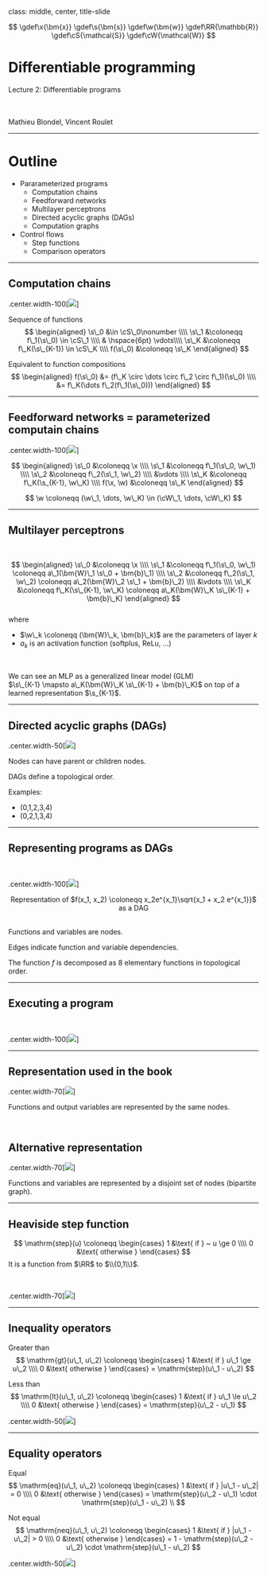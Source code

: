 class: middle, center, title-slide

$$
\gdef\x{\bm{x}}
\gdef\s{\bm{s}}
\gdef\w{\bm{w}}
\gdef\RR{\mathbb{R}}
\gdef\cS{\mathcal{S}}
\gdef\cW{\mathcal{W}}
$$

# Differentiable programming

Lecture 2: Differentiable programs

<br><br>
Mathieu Blondel, Vincent Roulet

---

# Outline

- Pararameterized programs
  * Computation chains
  * Feedforward networks
  * Multilayer perceptrons
  * Directed acyclic graphs (DAGs)
  * Computation graphs
- Control flows
  * Step functions
  * Comparison operators

---

## Computation chains

.center.width-100[![](./figures/differentiable_programs/chain.png)]

Sequence of functions
$$
\begin{aligned}
\s\_0 &\in \cS\_0\nonumber \\\\
\s\_1 &\coloneqq f\_1(\s\_0) \in \cS\_1 \\\\
     & \hspace{6pt} \vdots\\\\
\s\_K &\coloneqq f\_K(\s\_{K-1}) \in \cS\_K \\\\
f(\s\_0) &\coloneqq \s\_K
\end{aligned}
$$

Equivalent to function compositions
$$
\begin{aligned}
f(\s\_0)
&= (f\_K \circ \dots \circ f\_2 \circ f\_1)(\s\_0) \\\\
&= f\_K(\dots f\_2(f\_1(\s\_0)))
\end{aligned}
$$

---

## Feedforward networks = parameterized computain chains

.center.width-100[![](./figures/differentiable_programs/feedforward.png)]

$$
\begin{aligned}
\s\_0 &\coloneqq \x \\\\
\s\_1 &\coloneqq f\_1(\s\_0, \w\_1) \\\\
\s\_2 &\coloneqq f\_2(\s\_1, \w\_2) \\\\
&\vdots \\\\
\s\_K &\coloneqq f\_K(\s_{K-1}, \w\_K) \\\\
f(\x, \w) &\coloneqq \s\_K
\end{aligned}
$$

$$
\w \coloneqq (\w\_1, \dots, \w\_K) \in (\cW\_1, \dots, \cW\_K)
$$

---

## Multilayer perceptrons

<br>

$$
\begin{aligned}
\s\_0 &\coloneqq \x \\\\
\s\_1 &\coloneqq f\_1(\s\_0, \w\_1) \coloneqq a\_1(\bm{W}\_1 \s\_0 + \bm{b}\_1) \\\\
\s\_2 &\coloneqq f\_2(\s\_1, \w\_2) \coloneqq a\_2(\bm{W}\_2 \s\_1 + \bm{b}\_2) \\\\
&\vdots \\\\
\s\_K &\coloneqq f\_K(\s\_{K-1}, \w\_K) \coloneqq a\_K(\bm{W}\_K \s\_{K-1} + \bm{b}\_K)
\end{aligned}
$$
<br>
where 
* $\w\_k \coloneqq (\bm{W}\_k, \bm{b}\_k)$ are the parameters of layer $k$
* $a_k$ is an activation function (softplus, ReLu, ...)

<br>

We can see an MLP as a generalized linear model (GLM) <br>
$\s\_{K-1} \mapsto a\_K(\bm{W}\_K \s\_{K-1} + \bm{b}\_K)$
on top of a learned representation $\s_{K-1}$.

---

## Directed acyclic graphs (DAGs)

.center.width-50[![](./figures/differentiable_programs/graph.png)]

Nodes can have parent or children nodes.

DAGs define a topological order.

Examples: 
* (0,1,2,3,4)
* (0,2,1,3,4)

---

## Representing programs as DAGs

<br>

.center.width-100[![](./figures/differentiable_programs/graph_comput.png)]

<center>Representation of $f(x_1, x_2) \coloneqq x_2e^{x_1}\sqrt{x_1 + x_2 e^{x_1}}$ as a DAG</center>

<br>

Functions and variables are nodes.

Edges indicate function and variable dependencies.

The function $f$ is decomposed as $8$ elementary functions in topological order.

---

## Executing a program

<br>

.center.width-100[![](./figures/differentiable_programs/executing_program.png)]

---

## Representation used in the book

.center.width-70[![](./figures/differentiable_programs/graph1.png)]

Functions and output variables are represented by the same nodes.

<br>

## Alternative representation

.center.width-70[![](./figures/differentiable_programs/graph2.png)]

Functions and variables are represented by a disjoint set of nodes (bipartite graph).

---

## Heaviside step function

$$
\mathrm{step}(u)
\coloneqq \begin{cases}
    1 &\text{ if } ~ u \ge 0 \\\\
    0 &\text{ otherwise } 
\end{cases}
$$
It is a function from $\RR$ to $\\{0,1\\}$.

<br>

.center.width-70[![](./figures/differentiable_programs/step_function.png)]

---

## Inequality operators

Greater than
$$
\mathrm{gt}(u\_1, u\_2)
\coloneqq
\begin{cases}
1 &\text{ if } u\_1 \ge u\_2 \\\\
0 &\text{ otherwise }
\end{cases}
= \mathrm{step}(u\_1 - u\_2)
$$

Less than
$$
\mathrm{lt}(u\_1, u\_2)
\coloneqq
\begin{cases}
1 &\text{ if } u\_1 \le u\_2 \\\\
0 &\text{ otherwise }
\end{cases}
= \mathrm{step}(u\_2 - u\_1)
$$

.center.width-50[![](./figures/differentiable_programs/greater_than.png)]

---

## Equality operators

Equal
$$
\mathrm{eq}(u\_1, u\_2)
\coloneqq
\begin{cases}
1 &\text{ if } |u\_1 - u\_2| = 0 \\\\
0 &\text{ otherwise }
\end{cases}
= \mathrm{step}(u\_2 - u\_1) \cdot \mathrm{step}(u\_1 - u\_2) \\
$$

Not equal
$$
\mathrm{neq}(u\_1, u\_2)
\coloneqq
\begin{cases}
1 &\text{ if } |u\_1 - u\_2| > 0 \\\\
0 &\text{ otherwise }
\end{cases}
= 1 - \mathrm{step}(u\_2 - u\_2) \cdot \mathrm{step}(u\_1 - u\_2)
$$

.center.width-50[![](./figures/differentiable_programs/equal.png)]
